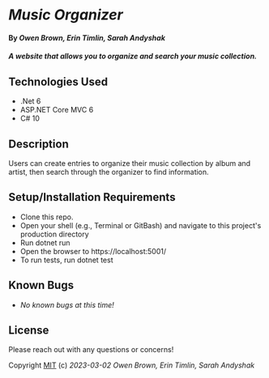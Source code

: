 # _Music Organizer_

#### By _Owen Brown, Erin Timlin, Sarah Andyshak_

#### _A website that allows you to organize and search your music collection._

## Technologies Used

* .Net 6
* ASP.NET Core MVC 6
* C# 10

## Description

Users can create entries to organize their music collection by album and artist, then search through the organizer to find information.

## Setup/Installation Requirements

* Clone this repo.
* Open your shell (e.g., Terminal or GitBash) and navigate to this project's production directory
* Run dotnet run
* Open the browser to https://localhost:5001/
* To run tests, run dotnet test

## Known Bugs

* _No known bugs at this time!_

## License

Please reach out with any questions or concerns!

Copyright [MIT](https://opensource.org/license/mit/) (c) _2023-03-02_ _Owen Brown, Erin Timlin, Sarah Andyshak_